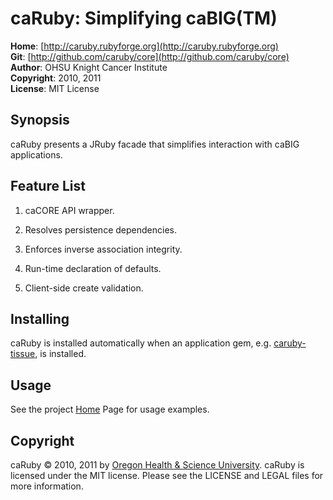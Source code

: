 caRuby: Simplifying caBIG(TM)
=============================

**Home**:         [http://caruby.rubyforge.org](http://caruby.rubyforge.org)    
**Git**:          [http://github.com/caruby/core](http://github.com/caruby/core)       
**Author**:       OHSU Knight Cancer Institute    
**Copyright**:    2010, 2011    
**License**:      MIT License    

Synopsis
--------

caRuby presents a JRuby facade that simplifies interaction with caBIG applications.

Feature List
------------

1. caCORE API wrapper.

2. Resolves persistence dependencies.

3. Enforces inverse association integrity.

4. Run-time declaration of defaults.

5. Client-side create validation.

Installing
----------
caRuby is installed automatically when an application gem, e.g. [caruby-tissue](http://caruby.rubyforge.org/catissue.html),
is installed.

Usage
-----

See the project [Home](http://caruby.rubyforge.org) Page for usage examples. 

Copyright
---------

caRuby &copy; 2010, 2011 by [Oregon Health & Science University](http://www.ohsu.edu/xd/health/services/cancer/index.cfm).
caRuby is licensed under the MIT license. Please see the LICENSE and LEGAL
files for more information.
